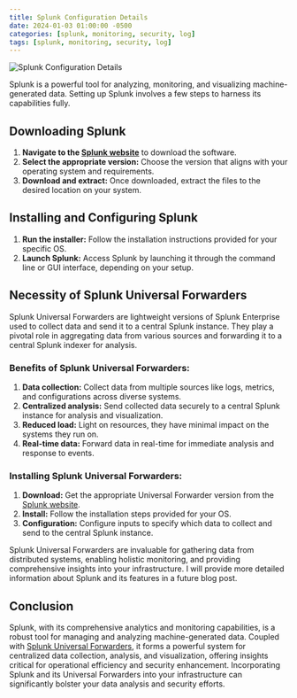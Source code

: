 ```yaml
---
title: Splunk Configuration Details
date: 2024-01-03 01:00:00 -0500
categories: [splunk, monitoring, security, log]
tags: [splunk, monitoring, security, log]
---
```


![Splunk Configuration Details](/assets/img/posts/2024/splunk_configuration_details/splunk_configuration_details.jpg)


Splunk is a powerful tool for analyzing, monitoring, and visualizing machine-generated data. Setting up Splunk involves a few steps to harness its capabilities fully.

## Downloading Splunk

1. **Navigate to the [Splunk website](https://www.splunk.com/)** to download the software.
2. **Select the appropriate version:** Choose the version that aligns with your operating system and requirements.
3. **Download and extract:** Once downloaded, extract the files to the desired location on your system.

## Installing and Configuring Splunk

1. **Run the installer:** Follow the installation instructions provided for your specific OS.
2. **Launch Splunk:** Access Splunk by launching it through the command line or GUI interface, depending on your setup.

## Necessity of Splunk Universal Forwarders

Splunk Universal Forwarders are lightweight versions of Splunk Enterprise used to collect data and send it to a central Splunk instance. They play a pivotal role in aggregating data from various sources and forwarding it to a central Splunk indexer for analysis.

### Benefits of Splunk Universal Forwarders:

1. **Data collection:** Collect data from multiple sources like logs, metrics, and configurations across diverse systems.
2. **Centralized analysis:** Send collected data securely to a central Splunk instance for analysis and visualization.
3. **Reduced load:** Light on resources, they have minimal impact on the systems they run on.
4. **Real-time data:** Forward data in real-time for immediate analysis and response to events.

### Installing Splunk Universal Forwarders:

1. **Download:** Get the appropriate Universal Forwarder version from the [Splunk website](https://www.splunk.com/).
2. **Install:** Follow the installation steps provided for your OS.
3. **Configuration:** Configure inputs to specify which data to collect and send to the central Splunk instance.

Splunk Universal Forwarders are invaluable for gathering data from distributed systems, enabling holistic monitoring, and providing comprehensive insights into your infrastructure. I will provide more detailed information about Splunk and its features in a future blog post.

## Conclusion

Splunk, with its comprehensive analytics and monitoring capabilities, is a robust tool for managing and analyzing machine-generated data. Coupled with [Splunk Universal Forwarders](https://www.splunk.com/en_us/download/universal-forwarder.html), it forms a powerful system for centralized data collection, analysis, and visualization, offering insights critical for operational efficiency and security enhancement. Incorporating Splunk and its Universal Forwarders into your infrastructure can significantly bolster your data analysis and security efforts.


